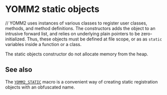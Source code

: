 # YOMM2 static objects



// YOMM2 uses instances of various classes to register user classes, methods, and
method definitions. The constructors adds the object to an intrusive forward
list, and relies on underlying plain pointers to be zero-initialized. Thus,
these objects must be defined at file scope, or as as `static` variables inside
a function or a class.

The static objects constructor do not allocate memory from the heap.

## See also

The [`YOMM2_STATIC`](/yomm2/reference/YOMM2_STATIC.html) macro is a convenient way of creating static registration
objects with an obfuscated name.
